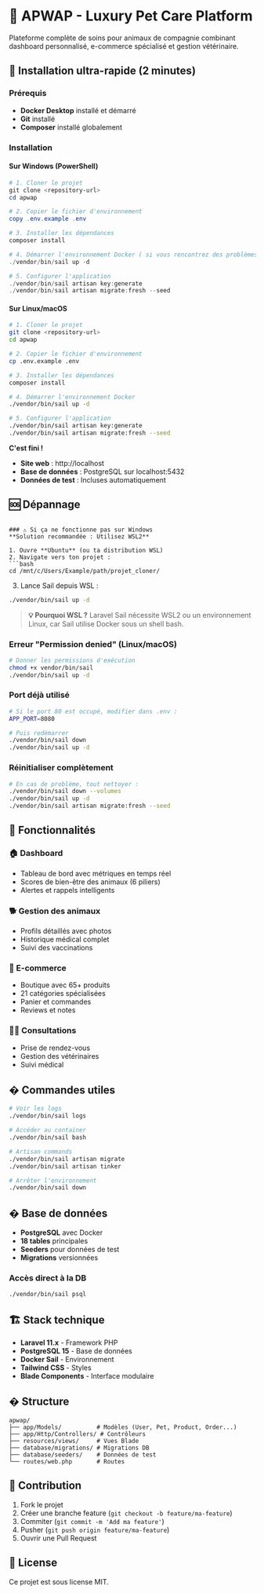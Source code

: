 # 🐾 APWAP - Luxury Pet Care Platform

Plateforme complète de soins pour animaux de compagnie combinant dashboard personnalisé, e-commerce spécialisé et gestion vétérinaire.

## 🚀 Installation ultra-rapide (2 minutes)

### Prérequis
- **Docker Desktop** installé et démarré
- **Git** installé
- **Composer** installé globalement

### Installation

#### Sur Windows (PowerShell)
```powershell
# 1. Cloner le projet
git clone <repository-url>
cd apwap

# 2. Copier le fichier d'environnement
copy .env.example .env

# 3. Installer les dépendances
composer install

# 4. Démarrer l'environnement Docker ( si vous rencontrez des problèmes à cette étape en tant qu'utilisateur Windows aller à la section dépannage)
./vendor/bin/sail up -d

# 5. Configurer l'application
./vendor/bin/sail artisan key:generate
./vendor/bin/sail artisan migrate:fresh --seed
```

#### Sur Linux/macOS
```bash
# 1. Cloner le projet
git clone <repository-url>
cd apwap

# 2. Copier le fichier d'environnement
cp .env.example .env

# 3. Installer les dépendances
composer install

# 4. Démarrer l'environnement Docker
./vendor/bin/sail up -d

# 5. Configurer l'application
./vendor/bin/sail artisan key:generate
./vendor/bin/sail artisan migrate:fresh --seed
```

**C'est fini !** 

- **Site web** : http://localhost
- **Base de données** : PostgreSQL sur localhost:5432
- **Données de test** : Incluses automatiquement

## 🆘 Dépannage

```

### ⚠️ Si ça ne fonctionne pas sur Windows
**Solution recommandée : Utilisez WSL2**

1. Ouvre **Ubuntu** (ou ta distribution WSL)
2. Navigate vers ton projet :
```bash
cd /mnt/c/Users/Example/path/projet_cloner/
```
3. Lance Sail depuis WSL :
```bash
./vendor/bin/sail up -d
```

> **💡 Pourquoi WSL ?** Laravel Sail nécessite WSL2 ou un environnement Linux, car Sail utilise Docker sous un shell bash.

### Erreur "Permission denied" (Linux/macOS)
```bash
# Donner les permissions d'exécution
chmod +x vendor/bin/sail
./vendor/bin/sail up -d
```

### Port déjà utilisé
```bash
# Si le port 80 est occupé, modifier dans .env :
APP_PORT=8080

# Puis redémarrer
./vendor/bin/sail down
./vendor/bin/sail up -d
```

### Réinitialiser complètement
```bash
# En cas de problème, tout nettoyer :
./vendor/bin/sail down --volumes
./vendor/bin/sail up -d
./vendor/bin/sail artisan migrate:fresh --seed
```

## 📱 Fonctionnalités

### 🏠 Dashboard
- Tableau de bord avec métriques en temps réel
- Scores de bien-être des animaux (6 piliers)
- Alertes et rappels intelligents

### 🐕 Gestion des animaux
- Profils détaillés avec photos
- Historique médical complet
- Suivi des vaccinations

### 🛒 E-commerce
- Boutique avec 65+ produits
- 21 catégories spécialisées
- Panier et commandes
- Reviews et notes

### 👨‍⚕️ Consultations
- Prise de rendez-vous
- Gestion des vétérinaires
- Suivi médical

## �️ Commandes utiles

```bash
# Voir les logs
./vendor/bin/sail logs

# Accéder au container
./vendor/bin/sail bash

# Artisan commands
./vendor/bin/sail artisan migrate
./vendor/bin/sail artisan tinker

# Arrêter l'environnement
./vendor/bin/sail down
```

## �️ Base de données

- **PostgreSQL** avec Docker
- **18 tables** principales
- **Seeders** pour données de test
- **Migrations** versionnées

### Accès direct à la DB
```bash
./vendor/bin/sail psql
```

## 🏗️ Stack technique

- **Laravel 11.x** - Framework PHP
- **PostgreSQL 15** - Base de données
- **Docker Sail** - Environnement
- **Tailwind CSS** - Styles
- **Blade Components** - Interface modulaire

## � Structure

```
apwap/
├── app/Models/          # Modèles (User, Pet, Product, Order...)
├── app/Http/Controllers/ # Contrôleurs
├── resources/views/     # Vues Blade
├── database/migrations/ # Migrations DB
├── database/seeders/    # Données de test
└── routes/web.php       # Routes
```

## 🤝 Contribution

1. Fork le projet
2. Créer une branche feature (`git checkout -b feature/ma-feature`)
3. Commiter (`git commit -m 'Add ma feature'`)
4. Pusher (`git push origin feature/ma-feature`)
5. Ouvrir une Pull Request

## 📄 License

Ce projet est sous license MIT.